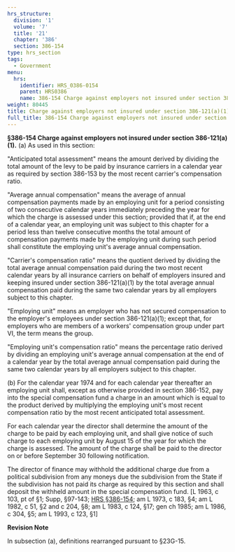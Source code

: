 ```yaml
---
hrs_structure:
  division: '1'
  volume: '7'
  title: '21'
  chapter: '386'
  section: 386-154
type: hrs_section
tags:
  - Government
menu:
  hrs:
    identifier: HRS_0386-0154
    parent: HRS0386
    name: 386-154 Charge against employers not insured under section 386-121(a)(1)
weight: 80445
title: Charge against employers not insured under section 386-121(a)(1)
full_title: 386-154 Charge against employers not insured under section 386-121(a)(1)
---
```

**§386-154 Charge against employers not insured under section 386-121(a)(1).** (a) As used in this section:

"Anticipated total assessment" means the amount derived by dividing the total amount of the levy to be paid by insurance carriers in a calendar year as required by section 386-153 by the most recent carrier's compensation ratio.

"Average annual compensation" means the average of annual compensation payments made by an employing unit for a period consisting of two consecutive calendar years immediately preceding the year for which the charge is assessed under this section; provided that if, at the end of a calendar year, an employing unit was subject to this chapter for a period less than twelve consecutive months the total amount of compensation payments made by the employing unit during such period shall constitute the employing unit's average annual compensation.

"Carrier's compensation ratio" means the quotient derived by dividing the total average annual compensation paid during the two most recent calendar years by all insurance carriers on behalf of employers insured and keeping insured under section 386-121(a)(1) by the total average annual compensation paid during the same two calendar years by all employers subject to this chapter.

"Employing unit" means an employer who has not secured compensation to the employer's employees under section 386-121(a)(1); except that, for employers who are members of a workers' compensation group under part VI, the term means the group.

"Employing unit's compensation ratio" means the percentage ratio derived by dividing an employing unit's average annual compensation at the end of a calendar year by the total average annual compensation paid during the same two calendar years by all employers subject to this chapter.

(b) For the calendar year 1974 and for each calendar year thereafter an employing unit shall, except as otherwise provided in section 386-152, pay into the special compensation fund a charge in an amount which is equal to the product derived by multiplying the employing unit's most recent compensation ratio by the most recent anticipated total assessment.

For each calendar year the director shall determine the amount of the charge to be paid by each employing unit, and shall give notice of such charge to each employing unit by August 15 of the year for which the charge is assessed. The amount of the charge shall be paid to the director on or before September 30 following notification.

The director of finance may withhold the additional charge due from a political subdivision from any moneys due the subdivision from the State if the subdivision has not paid its charge as required by this section and shall deposit the withheld amount in the special compensation fund. [L 1963, c 103, pt of §1; Supp, §97-143; [HRS §386-154](/title-21/chapter-386/section-386-154/); am L 1973, c 183, §4; am L 1982, c 51, §2 and c 204, §8; am L 1983, c 124, §17; gen ch 1985; am L 1986, c 304, §5; am L 1993, c 123, §1]

**Revision Note**

In subsection (a), definitions rearranged pursuant to §23G-15.